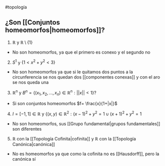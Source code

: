 #topología 

## ¿Son [[Conjuntos homeomorfos|homeomorfos]]?

1. $\mathbb{R}$ y $\mathbb{R} \setminus \{1\}$

- No son homeomorfos, ya que el primero es conexo y el segundo no

2. $S^1$ y $\{1 < x^2 + y^2 < 3\}$

- No son homeomorfos ya que si le quitamos dos puntos a la circunferencia se nos quedan dos [[componentes conexas]] y con el aro se nos queda una

3. $\mathbb{R}^n$ y $B^n = \{(x_1,x_2,...,x_n) \in \mathbb{R}^n : ||x|| < 1\} ?$

- Si son conjuntos homeomorfos  $f= \frac{x}{1+|x|}$

4. $I = [-1,1] \in \mathbb{R}$ y $\{(x,y) \in \mathbb{R}^2 : (x-1)^2 + y^2 = 1 \cup (x+1)^2 + y^2 = 1$

- No son homeomorfos, sus [[Grupo fundamental|grupos fundamentales]] son diferentes

5. $\mathbb{R}$ con la [[Topología Cofinita|cofinita]] y $\mathbb{R}$ con la [[Topología Canónica|canónica]]

- No es homeomorfos ya que como la cofinita no es  [[Hausdorff]], pero la canónica sí